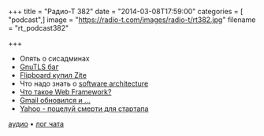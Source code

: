 +++
title = "Радио-Т 382"
date = "2014-03-08T17:59:00"
categories = [ "podcast",]
image = "https://radio-t.com/images/radio-t/rt382.jpg"
filename = "rt_podcast382"

+++

* Опять о сисадминах
* [GnuTLS баг](http://www.linux.com/news/featured-blogs/203-konstantin-ryabitsev/765302-what-is-the-gnutls-bug-and-how-to-protect-linux-system-)
* [Flipboard купил Zitе](http://techcrunch.com/2014/03/05/flipboard-2/)
* Что надо знать о [software architecture](http://www.codingthearchitecture.com/2014/03/05/five_things_every_developer_should_know_about_software_architecture.html)
* [Что такое Web Framework?](http://www.jeffknupp.com/blog/2014/03/03/what-is-a-web-framework/)
* [Gmail обновился и ...](http://techcrunch.com/2014/03/05/gmail-for-ios-gets-full-support-for-background-refresh/)
* [Yahoo - поцелуй смерти для стартапа](http://readwrite.com/2014/03/06/yahoo-death-bringer-startup-destroyer-acquisitions-strategy-search)

[аудио](http://cdn.radio-t.com/rt_podcast382.mp3) • [лог чата](http://chat.radio-t.com/logs/radio-t-382.html)
<audio src="http://cdn.radio-t.com/rt_podcast382.mp3" preload="none"></audio>
